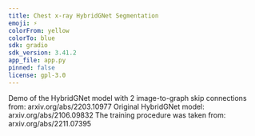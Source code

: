 ```yaml
---
title: Chest x-ray HybridGNet Segmentation
emoji: ⚡
colorFrom: yellow
colorTo: blue
sdk: gradio
sdk_version: 3.41.2
app_file: app.py
pinned: false
license: gpl-3.0
---
```


Demo of the HybridGNet model with 2 image-to-graph skip connections from: arxiv.org/abs/2203.10977
Original HybridGNet model: arxiv.org/abs/2106.09832
The training procedure was taken from: arxiv.org/abs/2211.07395
